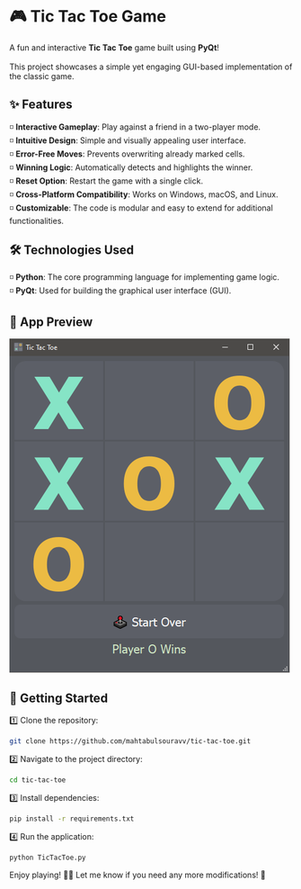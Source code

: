 # 🎮 Tic Tac Toe Game  

A fun and interactive **Tic Tac Toe** game built using **PyQt**!</br>  
This project showcases a simple yet engaging GUI-based implementation of the classic game.  

## ✨ Features  
◽ **Interactive Gameplay**: Play against a friend in a two-player mode.  
◽ **Intuitive Design**: Simple and visually appealing user interface.  
◽ **Error-Free Moves**: Prevents overwriting already marked cells.  
◽ **Winning Logic**: Automatically detects and highlights the winner.  
◽ **Reset Option**: Restart the game with a single click.  
◽ **Cross-Platform Compatibility**: Works on Windows, macOS, and Linux.  
◽ **Customizable**: The code is modular and easy to extend for additional functionalities.  

## 🛠️ Technologies Used  
◽ **Python**: The core programming language for implementing game logic.  
◽ **PyQt**: Used for building the graphical user interface (GUI).  

## 📸 App Preview  
![Tic Tac Toe](https://github.com/mahtabulsouravv/tic-tac-toe/blob/main/Preview.PNG) </br>  

## 🚀 Getting Started  
1️⃣ Clone the repository:  
   ```bash
   git clone https://github.com/mahtabulsouravv/tic-tac-toe.git  
   ```
2️⃣ Navigate to the project directory:  
   ```bash
   cd tic-tac-toe
   ```
3️⃣ Install dependencies:  
   ```bash
   pip install -r requirements.txt
   ```
4️⃣ Run the application:  
   ```bash
   python TicTacToe.py
   ```  

Enjoy playing! 🎲🔥 Let me know if you need any more modifications! 🚀

